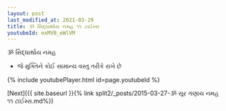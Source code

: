 ```yaml
---
layout: post
last_modified_at: 2021-03-29
title: ૐ સિદ્ધાર્થાય નમહ ૧૧ ટાઈમ્સ
youtubeId: exMVB_eWlVM
---
```

 
 
 ૐ સિદ્ધાર્થાય નમહ  
 
 -  જે મુક્તિને કોઈ સામાન્ય વસ્તુ તરીકે રાખે છે 
 
  
 
  
 
 
 
 
 
 


{% include youtubePlayer.html id=page.youtubeId %}
 
[Next]({{ site.baseurl }}{% link  split2/_posts/2015-03-27-ૐ સૂર ગણાય નમહ ૧૧ ટાઈમ્સ.md%})
 
